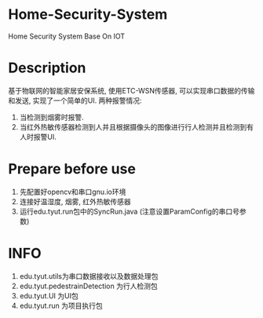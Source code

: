 # Home-Security-System
Home Security System Base On IOT
# Description
基于物联网的智能家居安保系统, 使用ETC-WSN传感器, 可以实现串口数据的传输和发送, 实现了一个简单的UI. 
两种报警情况:
1. 当检测到烟雾时报警.
2. 当红外热敏传感器检测到人并且根据摄像头的图像进行行人检测并且检测到有人时报警UI.

# Prepare before use
1. 先配置好opencv和串口gnu.io环境
2. 连接好温湿度, 烟雾, 红外热敏传感器
3. 运行edu.tyut.run包中的SyncRun.java (注意设置ParamConfig的串口号参数)

# INFO
1. edu.tyut.utils为串口数据接收以及数据处理包
2. edu.tyut.pedestrainDetection 为行人检测包
3. edu.tyut.UI 为UI包
4. edu.tyut.run 为项目执行包

